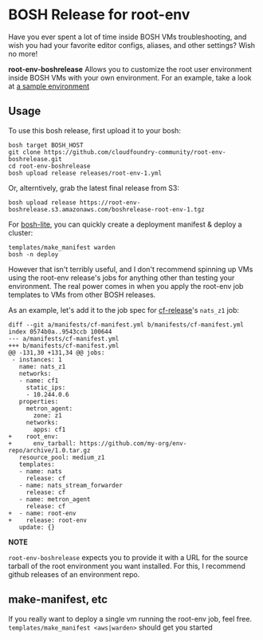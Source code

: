 # BOSH Release for root-env

Have you ever spent a lot of time inside BOSH VMs troubleshooting, and wish
you had your favorite editor configs, aliases, and other settings? Wish no more!

**root-env-boshrelease** Allows you to customize the root user environment inside
BOSH VMs with your own environment. For an example, take a look at [a sample environment](FIXME)

## Usage

To use this bosh release, first upload it to your bosh:

```
bosh target BOSH_HOST
git clone https://github.com/cloudfoundry-community/root-env-boshrelease.git
cd root-env-boshrelease
bosh upload release releases/root-env-1.yml
```

Or, alterntively, grab the latest final release from S3:

```
bosh upload release https://root-env-boshrelease.s3.amazonaws.com/boshrelease-root-env-1.tgz
```


For [bosh-lite](https://github.com/cloudfoundry/bosh-lite), you can quickly create a deployment manifest & deploy a cluster:

```
templates/make_manifest warden
bosh -n deploy
```

However that isn't terribly useful, and I don't recommend spinning up VMs using the root-env release's jobs for anything other
than testing your environment. The real power comes in when you apply the root-env job templates to VMs from other BOSH releases.

As an example, let's add it to the job spec for [cf-release](https://github.com/cloudfoundry/cf-release)'s  ```nats_z1``` job:

```
diff --git a/manifests/cf-manifest.yml b/manifests/cf-manifest.yml
index 0574b0a..9543ccb 100644
--- a/manifests/cf-manifest.yml
+++ b/manifests/cf-manifest.yml
@@ -131,30 +131,34 @@ jobs:
 - instances: 1
   name: nats_z1
   networks:
   - name: cf1
     static_ips:
     - 10.244.0.6
   properties:
     metron_agent:
       zone: z1
     networks:
       apps: cf1
+    root_env:
+      env_tarball: https://github.com/my-org/env-repo/archive/1.0.tar.gz
   resource_pool: medium_z1
   templates:
   - name: nats
     release: cf
   - name: nats_stream_forwarder
     release: cf
   - name: metron_agent
     release: cf
+  - name: root-env
+    release: root-env
   update: {}
```

**NOTE**

```root-env-boshrelease``` expects you to provide it with a URL for the source tarball of the root environment you want installed.
For this, I recommend github releases of an environment repo.

## make-manifest, etc

If you really want to deploy a single vm running the root-env job, feel free. ```templates/make_manifest <aws|warden>``` should get you started
